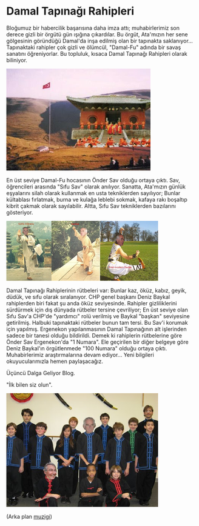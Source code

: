 # Damal Tapınağı  Rahipleri

Bloğumuz bir habercilik başarısına daha imza attı; muhabirlerimiz son
derece gizli bir örgütü gün ışığına çıkardılar. Bu örgüt, Ata'mızın
her sene gölgesinin göründüğü Damal'da inşa edilmiş olan bir tapınakta
saklanıyor... Tapınaktaki rahipler çok gizli ve ölümcül, "Damal-Fu"
adında bir savaş sanatını öğreniyorlar. Bu topluluk, kısaca Damal
Tapınağı Rahipleri olarak biliniyor.

![](damalshaolin2.jpg)

En üst seviye Damal-Fu hocasının Önder Sav olduğu ortaya çıktı. Sav,
öğrencileri arasında "Sıfu Sav" olarak anılıyor. Sanatta, Ata'mızın
günlük eşyalarını silah olarak kullanmak en usta tekniklerden
sayılıyor; Bunlar kültablası fırlatmak, burna ve kulağa leblebi
sokmak, kafaya rakı boşaltıp kibrit çakmak olarak sayılabilir. Altta,
Sıfu Sav tekniklerden bazılarını gösteriyor.

![](sav-all.jpg)

Damal Tapınağı Rahiplerinin rütbeleri var: Bunlar kaz, öküz, kabız,
geyik, düdük, ve sıfu olarak sıralanıyor. CHP genel başkanı Deniz
Baykal rahiplerden biri fakat şu anda öküz seviyesinde. Rahipler
gizliliklerini sürdürmek için dış dünyada rütbeler tersine çevriliyor;
En üst seviye olan Sıfu Sav'a CHP'de "yardımcı" rolü verilmiş ve
Baykal "başkan" seviyesine getirilmiş. Halbuki tapınaktaki rütbeler
bunun tam tersi. Bu Sav'i korumak için yapılmış.  Ergenekon
yapılanmasının Damal Tapınağının alt işlerinden sadece bir tanesi
olduğu bildirildi. Demek ki rahiplerin rütbelerine göre Önder Sav
Ergenekon'da "1 Numara". Ele geçirilen bir diğer belgeye göre Deniz
Baykal'ın örgütlenmede "100 Numara" olduğu ortaya çıktı.
Muhabirlerimiz araştırmalarına devam ediyor... Yeni bilgileri
okuyucularımızla hemen paylaşacağız.

Üçüncü Dalga Geliyor Blog.

"İlk bilen siz olun".

![](sav-NsaKidsKungFu02.jpg)

(Arka plan [muzigi](https://www.dropbox.com/s/hc4i5abpnc8lkge/kungfufighting.mp3?dl=0))

